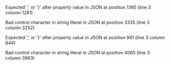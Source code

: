 Expected ',' or '}' after property value in JSON at position 1365 (line 3 column 1281)

Bad control character in string literal in JSON at position 3335 (line 3 column 3252)

Expected ',' or '}' after property value in JSON at position 941 (line 3 column 844)

Bad control character in string literal in JSON at position 4065 (line 3 column 3963)
